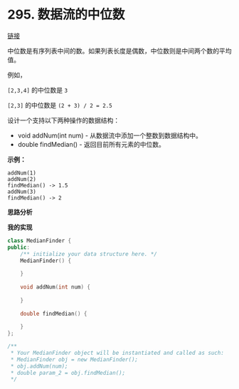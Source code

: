 # 295. 数据流的中位数

[链接](https://leetcode-cn.com/problems/find-median-from-data-stream/description/)

中位数是有序列表中间的数。如果列表长度是偶数，中位数则是中间两个数的平均值。

例如，

`[2,3,4]` 的中位数是 `3`

`[2,3]` 的中位数是 `(2 + 3) / 2 = 2.5`

设计一个支持以下两种操作的数据结构：

- void addNum(int num) - 从数据流中添加一个整数到数据结构中。
- double findMedian() - 返回目前所有元素的中位数。

**示例：**

```
addNum(1)
addNum(2)
findMedian() -> 1.5
addNum(3) 
findMedian() -> 2
```

**思路分析**

**我的实现**

```c++
class MedianFinder {
public:
    /** initialize your data structure here. */
    MedianFinder() {
        
    }
    
    void addNum(int num) {
        
    }
    
    double findMedian() {
        
    }
};

/**
 * Your MedianFinder object will be instantiated and called as such:
 * MedianFinder obj = new MedianFinder();
 * obj.addNum(num);
 * double param_2 = obj.findMedian();
 */
```

